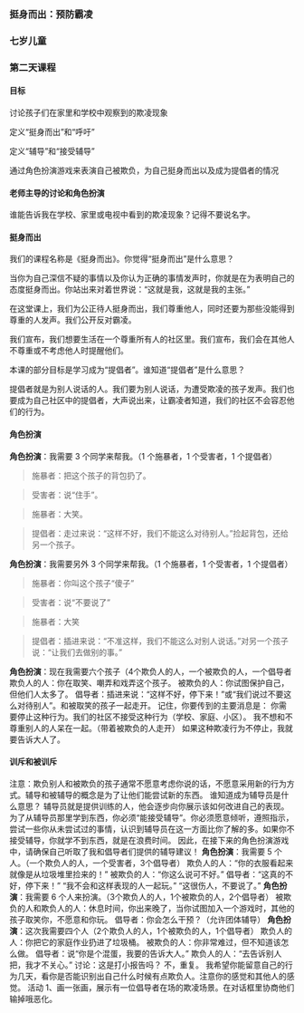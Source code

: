 ### 挺身而出：预防霸凌

### 七岁儿童

### 第二天课程

#### 目标

讨论孩子们在家里和学校中观察到的欺凌现象

定义“挺身而出”和“呼吁”

定义“辅导”和“接受辅导”

通过角色扮演游戏来表演自己被欺负，为自己挺身而出以及成为提倡者的情况

#### 老师主导的讨论和角色扮演

谁能告诉我在学校、家里或电视中看到的欺凌现象？记得不要说名字。

#### 挺身而出

我们的课程名称是《挺身而出》。你觉得“挺身而出”是什么意思？

当你为自己深信不疑的事情以及你认为正确的事情发声时，你就是在为表明自己的态度挺身而出。你站出来对着世界说：“这就是我，这就是我的主张。”

在这堂课上，我们为公正待人挺身而出，我们尊重他人，同时还要为那些没能得到尊重的人发声。我们公开反对霸凌。

我们宣布，我们想要生活在一个尊重所有人的社区里。我们宣布，我们会在其他人不尊重或不考虑他人时提醒他们。

本课的部分目标是学习成为“提倡者”。谁知道“提倡者”是什么意思？

提倡者就是为别人说话的人。我们要为别人说话，为遭受欺凌的孩子发声。我们也要成为自己社区中的提倡者，大声说出来，让霸凌者知道，我们的社区不会容忍他们的行为。

#### 角色扮演

**角色扮演**：我需要 3 个同学来帮我。（1 个施暴者，1 个受害者，1 个提倡者）

> 施暴者：把这个孩子的背包扔了。

> 受害者：说“住手”。

> 施暴者：大笑。

> 提倡者：走过来说：“这样不好，我们不能这么对待别人。”捡起背包，还给另一个孩子。

**角色扮演**：我需要另外 3 个同学来帮我。（1 个施暴者，1 个受害者，1 个提倡者）

> 施暴者：你叫这个孩子“傻子”

> 受害者：说“不要说了”

> 施暴者：大笑

> 提倡者：插进来说：“不准这样，我们不能这么对别人说话。”对另一个孩子说：“让我们去做别的事。”

**角色扮演**：现在我需要六个孩子（4个欺负人的人，一个被欺负的人，一个倡导者
欺负人的人：你在取笑、嘲弄和戏弄这个孩子。
被欺负的人：你试图保护自己，但他们人太多了。
倡导者：插进来说：“这样不好，停下来！”或“我们说过不要这么对待别人”。和被取笑的孩子一起走开。
记住，你要传到的主要消息是：
你需要停止这种行为。我们的社区不接受这种行为（学校、家庭、小区）。
我不想和不尊重别人的人呆在一起。（带着被欺负的人走开）
如果这种欺凌行为不停止，我就要告诉大人了。

#### 训斥和被训斥

注意：欺负别人和被欺负的孩子通常不愿意考虑你说的话，不愿意采用新的行为方式。辅导和被辅导的概念是为了让他们能尝试新的东西。
谁知道成为辅导员是什么意思？
辅导员就是提供训练的人，他会逐步向你展示该如何改进自己的表现。
为了从辅导员那里学到东西，你必须“能接受辅导”。你必须愿意倾听，遵照指示，尝试一些你从未尝试过的事情，认识到辅导员在这一方面比你了解的多。如果你不接受辅导，你就学不到东西，就是在浪费时间。
因此，在接下来的角色扮演游戏中，请确保自己听取了我和倡导者们提供的辅导建议！
**角色扮演**：我需要 5 个人。（一个欺负人的人，一个受害者，3个倡导者）
欺负人的人：“你的衣服看起来就像是从垃圾堆里捡来的！”
被欺负的人：“你这么说可不好。”
倡导者：“这真的不好，停下来！”
“我不会和这样表现的人一起玩。”
“这很伤人，不要说了。”
**角色扮演**：我需要 6 个人来扮演。（3个欺负人的人，1个被欺负的人，2个倡导者）
被欺负的人和欺负人的人：休息时间，你出来晚了，当你试图加入一个游戏时，其他的孩子取笑你，不愿意和你玩。
倡导者：你会怎么干预？（允许团体辅导）
**角色扮演**：这次我需要四个人（2个欺负人的人，1个被欺负的人，1个倡导者）
欺负人的人：你把它的家庭作业扔进了垃圾桶。
被欺负的人：你非常难过，但不知道该怎么做。
倡导者：说“你是个混蛋，我要的告诉大人。”
欺负人的人：“去告诉别人把，我才不关心。”
讨论：这是打小报告吗？
不，重复。
我希望你能留意自己的行为几天，看你是否能识别出自己什么时候有点欺负人。注意你的感觉和其他人的感觉。
活动
1、画一张画，展示有一位倡导者在场的欺凌场景。在对话框里协商他们输掉哦恶化。

